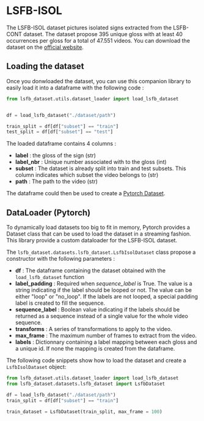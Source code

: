 # LSFB-ISOL

The LSFB-ISOL dataset pictures isolated signs extracted from the LSFB-CONT dataset. The dataset propose 395 unique gloss with at least 40 occurrences per gloss for a total of 47.551 videos. You can download the dataset on the [official website](https://lsfb.info.unamur.be/).

## Loading the dataset

Once you donwloaded the dataset, you can use this companion library to easily load it into a dataframe with the following code :

```python
from lsfb_dataset.utils.dataset_loader import load_lsfb_dataset


df = load_lsfb_dataset("./dataset/path")

train_split = df[df["subset"] == "train"]
test_split = df[df["subset"] == "test"]
``` 

The loaded dataframe contains 4 columns : 

 - **label** : the gloss of the sign (str)
 - **label_nbr** : Unique number associated with to the gloss (int)
 - **subset** : The dataset is already split into train and test subsets. This column indicates which subset the video belongs to (str)
 - **path** : The path to the video (str)

The dataframe could then be used to create a [Pytorch Dataset](https://pytorch.org/tutorials/beginner/basics/data_tutorial.html).

## DataLoader (Pytorch)

To dynamically load datasets too big to fit in memory, Pytorch provides a Dataset class that can be used to load the dataset in a streaming fashion. This library provide a custom dataloader for the LSFB-ISOL dataset. 

The `lsfb_dataset.datasets.lsfb_dataset.LsfbIsolDataset` class propose a constructor with the following parameters :

- **df** : The dataframe containing the dataset obtained with the `load_lsfb_dataset` function
- **label_padding** : Required when *sequence_label* is True. The value is a string indicating if the label should be looped or not. The value can be either "loop" or "no_loop". If the labels are not looped, a special padding label is created to fill the sequence.
- **sequence_label** : Boolean value indicating if the labels should be returned as a sequence instead of a single value for the whole video sequence.
- **transforms** : A series of transformations to apply to the video.  
- **max_frame** : The maximum number of frames to extract from the video.
- **labels** : Dictionnary containing a label mapping between each gloss and a unique id. If none the mapping is created from the dataframe.

The following code snippets show how to load the dataset and create a `LsfbIsolDataset` object:

```python
from lsfb_dataset.utils.dataset_loader import load_lsfb_dataset
from lsfb_dataset.datasets.lsfb_dataset import LsfbDataset

df = load_lsfb_dataset("./dataset/path")
train_split = df[df["subset"] == "train"]

train_dataset = LsfbDataset(train_split, max_frame = 100)

```

